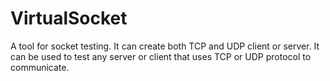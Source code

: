 # VirtualSocket
A tool for socket testing. It can create both TCP and UDP client or  server. It can be used to test any server or client that uses TCP or UDP  protocol to communicate. 
